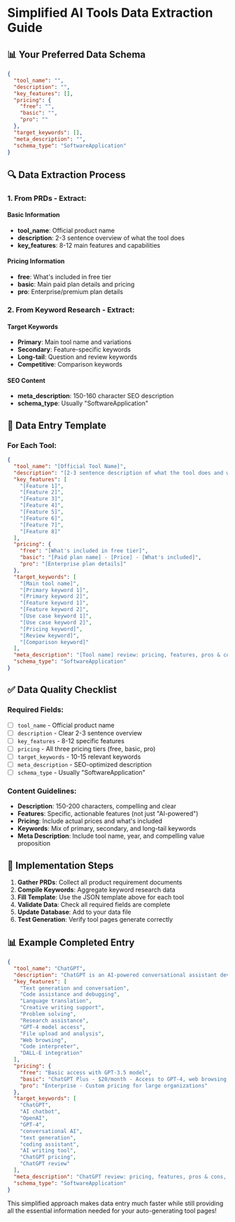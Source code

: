 # Simplified AI Tools Data Extraction Guide

## 📊 Your Preferred Data Schema

```json
{
  "tool_name": "",
  "description": "",
  "key_features": [],
  "pricing": {
    "free": "",
    "basic": "",
    "pro": ""
  },
  "target_keywords": [],
  "meta_description": "",
  "schema_type": "SoftwareApplication"
}
```

## 🔍 Data Extraction Process

### 1. From PRDs - Extract:

#### Basic Information
- **tool_name**: Official product name
- **description**: 2-3 sentence overview of what the tool does
- **key_features**: 8-12 main features and capabilities

#### Pricing Information
- **free**: What's included in free tier
- **basic**: Main paid plan details and pricing
- **pro**: Enterprise/premium plan details

### 2. From Keyword Research - Extract:

#### Target Keywords
- **Primary**: Main tool name and variations
- **Secondary**: Feature-specific keywords
- **Long-tail**: Question and review keywords
- **Competitive**: Comparison keywords

#### SEO Content
- **meta_description**: 150-160 character SEO description
- **schema_type**: Usually "SoftwareApplication"

## 📝 Data Entry Template

### For Each Tool:

```json
{
  "tool_name": "[Official Tool Name]",
  "description": "[2-3 sentence description of what the tool does and who it's for]",
  "key_features": [
    "[Feature 1]",
    "[Feature 2]",
    "[Feature 3]",
    "[Feature 4]",
    "[Feature 5]",
    "[Feature 6]",
    "[Feature 7]",
    "[Feature 8]"
  ],
  "pricing": {
    "free": "[What's included in free tier]",
    "basic": "[Paid plan name] - [Price] - [What's included]",
    "pro": "[Enterprise plan details]"
  },
  "target_keywords": [
    "[Main tool name]",
    "[Primary keyword 1]",
    "[Primary keyword 2]",
    "[Feature keyword 1]",
    "[Feature keyword 2]",
    "[Use case keyword 1]",
    "[Use case keyword 2]",
    "[Pricing keyword]",
    "[Review keyword]",
    "[Comparison keyword]"
  ],
  "meta_description": "[Tool name] review: pricing, features, pros & cons, and alternatives. Expert analysis with real user feedback and implementation tips.",
  "schema_type": "SoftwareApplication"
}
```

## ✅ Data Quality Checklist

### Required Fields:
- [ ] `tool_name` - Official product name
- [ ] `description` - Clear 2-3 sentence overview
- [ ] `key_features` - 8-12 specific features
- [ ] `pricing` - All three pricing tiers (free, basic, pro)
- [ ] `target_keywords` - 10-15 relevant keywords
- [ ] `meta_description` - SEO-optimized description
- [ ] `schema_type` - Usually "SoftwareApplication"

### Content Guidelines:
- **Description**: 150-200 characters, compelling and clear
- **Features**: Specific, actionable features (not just "AI-powered")
- **Pricing**: Include actual prices and what's included
- **Keywords**: Mix of primary, secondary, and long-tail keywords
- **Meta Description**: Include tool name, year, and compelling value proposition

## 🚀 Implementation Steps

1. **Gather PRDs**: Collect all product requirement documents
2. **Compile Keywords**: Aggregate keyword research data
3. **Fill Template**: Use the JSON template above for each tool
4. **Validate Data**: Check all required fields are complete
5. **Update Database**: Add to your data file
6. **Test Generation**: Verify tool pages generate correctly

## 📊 Example Completed Entry

```json
{
  "tool_name": "ChatGPT",
  "description": "ChatGPT is an AI-powered conversational assistant developed by OpenAI that can help with writing, coding, analysis, and creative tasks.",
  "key_features": [
    "Text generation and conversation",
    "Code assistance and debugging",
    "Language translation",
    "Creative writing support",
    "Problem solving",
    "Research assistance",
    "GPT-4 model access",
    "File upload and analysis",
    "Web browsing",
    "Code interpreter",
    "DALL-E integration"
  ],
  "pricing": {
    "free": "Basic access with GPT-3.5 model",
    "basic": "ChatGPT Plus - $20/month - Access to GPT-4, web browsing, code interpreter, and DALL-E",
    "pro": "Enterprise - Custom pricing for large organizations"
  },
  "target_keywords": [
    "ChatGPT",
    "AI chatbot",
    "OpenAI",
    "GPT-4",
    "conversational AI",
    "text generation",
    "coding assistant",
    "AI writing tool",
    "ChatGPT pricing",
    "ChatGPT review"
  ],
  "meta_description": "ChatGPT review: pricing, features, pros & cons, and alternatives. Expert analysis with real user feedback and implementation tips.",
  "schema_type": "SoftwareApplication"
}
```

This simplified approach makes data entry much faster while still providing all the essential information needed for your auto-generating tool pages!

